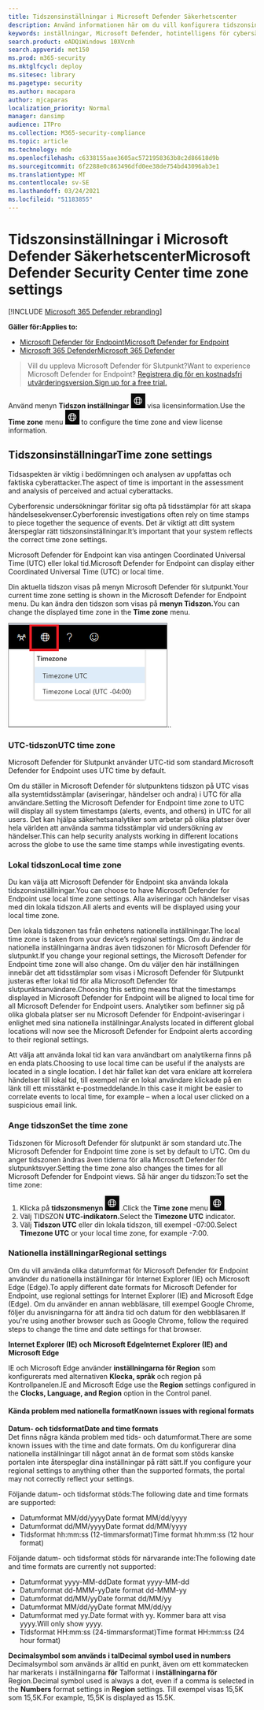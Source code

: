 ```yaml
---
title: Tidszonsinställningar i Microsoft Defender Säkerhetscenter
description: Använd informationen här om du vill konfigurera tidszonsinställningarna för säkerhetscentret i Microsoft Defender och visa licensinformation.
keywords: inställningar, Microsoft Defender, hotintelligens för cybersäkerhet, avancerat skydd mot hot, tidszon, utc, lokal tid, licens
search.product: eADQiWindows 10XVcnh
search.appverid: met150
ms.prod: m365-security
ms.mktglfcycl: deploy
ms.sitesec: library
ms.pagetype: security
ms.author: macapara
author: mjcaparas
localization_priority: Normal
manager: dansimp
audience: ITPro
ms.collection: M365-security-compliance
ms.topic: article
ms.technology: mde
ms.openlocfilehash: c6338155aae3605ac5721958363b8c2d86618d9b
ms.sourcegitcommit: 6f2288e0c863496dfd0ee38de754bd43096ab3e1
ms.translationtype: MT
ms.contentlocale: sv-SE
ms.lasthandoff: 03/24/2021
ms.locfileid: "51183855"
---
```

# <a name="microsoft-defender-security-center-time-zone-settings"></a><span data-ttu-id="bb0c2-104">Tidszonsinställningar i Microsoft Defender Säkerhetscenter</span><span class="sxs-lookup"><span data-stu-id="bb0c2-104">Microsoft Defender Security Center time zone settings</span></span>

[!INCLUDE [Microsoft 365 Defender rebranding](../../includes/microsoft-defender.md)]

<span data-ttu-id="bb0c2-105">**Gäller för:**</span><span class="sxs-lookup"><span data-stu-id="bb0c2-105">**Applies to:**</span></span>
- [<span data-ttu-id="bb0c2-106">Microsoft Defender för Endpoint</span><span class="sxs-lookup"><span data-stu-id="bb0c2-106">Microsoft Defender for Endpoint</span></span>](https://go.microsoft.com/fwlink/p/?linkid=2154037)
- [<span data-ttu-id="bb0c2-107">Microsoft 365 Defender</span><span class="sxs-lookup"><span data-stu-id="bb0c2-107">Microsoft 365 Defender</span></span>](https://go.microsoft.com/fwlink/?linkid=2118804)




><span data-ttu-id="bb0c2-108">Vill du uppleva Microsoft Defender för Slutpunkt?</span><span class="sxs-lookup"><span data-stu-id="bb0c2-108">Want to experience Microsoft Defender for Endpoint?</span></span> [<span data-ttu-id="bb0c2-109">Registrera dig för en kostnadsfri utvärderingsversion.</span><span class="sxs-lookup"><span data-stu-id="bb0c2-109">Sign up for a free trial.</span></span>](https://www.microsoft.com/microsoft-365/windows/microsoft-defender-atp?ocid=docs-wdatp-settings-abovefoldlink)

<span data-ttu-id="bb0c2-110">Använd menyn **Tidszon inställningar** ![ Tidszon inställningar1 för att konfigurera tidszon och ](images/atp-time-zone.png) visa licensinformation.</span><span class="sxs-lookup"><span data-stu-id="bb0c2-110">Use the **Time zone** menu ![Time zone settings icon1](images/atp-time-zone.png) to configure the time zone and view license information.</span></span>

## <a name="time-zone-settings"></a><span data-ttu-id="bb0c2-111">Tidszonsinställningar</span><span class="sxs-lookup"><span data-stu-id="bb0c2-111">Time zone settings</span></span>
<span data-ttu-id="bb0c2-112">Tidsaspekten är viktig i bedömningen och analysen av uppfattas och faktiska cyberattacker.</span><span class="sxs-lookup"><span data-stu-id="bb0c2-112">The aspect of time is important in the assessment and analysis of perceived and actual cyberattacks.</span></span>

<span data-ttu-id="bb0c2-113">Cyberforensic undersökningar förlitar sig ofta på tidsstämplar för att skapa händelsesekvenser.</span><span class="sxs-lookup"><span data-stu-id="bb0c2-113">Cyberforensic investigations often rely on time stamps to piece together the sequence of events.</span></span> <span data-ttu-id="bb0c2-114">Det är viktigt att ditt system återspeglar rätt tidszonsinställningar.</span><span class="sxs-lookup"><span data-stu-id="bb0c2-114">It’s important that your system reflects the correct time zone settings.</span></span>

<span data-ttu-id="bb0c2-115">Microsoft Defender för Endpoint kan visa antingen Coordinated Universal Time (UTC) eller lokal tid.</span><span class="sxs-lookup"><span data-stu-id="bb0c2-115">Microsoft Defender for Endpoint can display either Coordinated Universal Time (UTC) or local time.</span></span>

<span data-ttu-id="bb0c2-116">Din aktuella tidszon visas på menyn Microsoft Defender för slutpunkt.</span><span class="sxs-lookup"><span data-stu-id="bb0c2-116">Your current time zone setting is shown in the Microsoft Defender for Endpoint menu.</span></span> <span data-ttu-id="bb0c2-117">Du kan ändra den tidszon som visas på **menyn Tidszon.**</span><span class="sxs-lookup"><span data-stu-id="bb0c2-117">You can change the displayed time zone in the **Time zone** menu.</span></span>

![Ikon för tidszonsinställningar2](images/atp-time-zone-menu.png)<span data-ttu-id="bb0c2-119">.</span><span class="sxs-lookup"><span data-stu-id="bb0c2-119">.</span></span>

### <a name="utc-time-zone"></a><span data-ttu-id="bb0c2-120">UTC-tidszon</span><span class="sxs-lookup"><span data-stu-id="bb0c2-120">UTC time zone</span></span>
<span data-ttu-id="bb0c2-121">Microsoft Defender för Slutpunkt använder UTC-tid som standard.</span><span class="sxs-lookup"><span data-stu-id="bb0c2-121">Microsoft Defender for Endpoint uses UTC time by default.</span></span>

<span data-ttu-id="bb0c2-122">Om du ställer in Microsoft Defender för slutpunktens tidszon på UTC visas alla systemtidsstämplar (aviseringar, händelser och andra) i UTC för alla användare.</span><span class="sxs-lookup"><span data-stu-id="bb0c2-122">Setting the Microsoft Defender for Endpoint time zone to UTC will display all system timestamps (alerts, events, and others) in UTC for all users.</span></span> <span data-ttu-id="bb0c2-123">Det kan hjälpa säkerhetsanalytiker som arbetar på olika platser över hela världen att använda samma tidsstämplar vid undersökning av händelser.</span><span class="sxs-lookup"><span data-stu-id="bb0c2-123">This can help security analysts working in different locations across the globe to use the same time stamps while investigating events.</span></span>

### <a name="local-time-zone"></a><span data-ttu-id="bb0c2-124">Lokal tidszon</span><span class="sxs-lookup"><span data-stu-id="bb0c2-124">Local time zone</span></span>
<span data-ttu-id="bb0c2-125">Du kan välja att Microsoft Defender för Endpoint ska använda lokala tidszonsinställningar.</span><span class="sxs-lookup"><span data-stu-id="bb0c2-125">You can choose to have Microsoft Defender for Endpoint use local time zone settings.</span></span> <span data-ttu-id="bb0c2-126">Alla aviseringar och händelser visas med din lokala tidszon.</span><span class="sxs-lookup"><span data-stu-id="bb0c2-126">All alerts and events will be displayed using your local time zone.</span></span>

<span data-ttu-id="bb0c2-127">Den lokala tidszonen tas från enhetens nationella inställningar.</span><span class="sxs-lookup"><span data-stu-id="bb0c2-127">The local time zone is taken from your device’s regional settings.</span></span> <span data-ttu-id="bb0c2-128">Om du ändrar de nationella inställningarna ändras även tidszonen för Microsoft Defender för slutpunkt.</span><span class="sxs-lookup"><span data-stu-id="bb0c2-128">If you change your regional settings, the Microsoft Defender for Endpoint time zone will also change.</span></span> <span data-ttu-id="bb0c2-129">Om du väljer den här inställningen innebär det att tidsstämplar som visas i Microsoft Defender för Slutpunkt justeras efter lokal tid för alla Microsoft Defender för slutpunktsanvändare.</span><span class="sxs-lookup"><span data-stu-id="bb0c2-129">Choosing this setting means that the timestamps displayed in Microsoft Defender for Endpoint will be aligned to local time for all Microsoft Defender for Endpoint users.</span></span> <span data-ttu-id="bb0c2-130">Analytiker som befinner sig på olika globala platser ser nu Microsoft Defender för Endpoint-aviseringar i enlighet med sina nationella inställningar.</span><span class="sxs-lookup"><span data-stu-id="bb0c2-130">Analysts located in different global locations will now see the Microsoft Defender for Endpoint alerts according to their regional settings.</span></span>

<span data-ttu-id="bb0c2-131">Att välja att använda lokal tid kan vara användbart om analytikerna finns på en enda plats.</span><span class="sxs-lookup"><span data-stu-id="bb0c2-131">Choosing to use local time can be useful if the analysts are located in a single location.</span></span> <span data-ttu-id="bb0c2-132">I det här fallet kan det vara enklare att korrelera händelser till lokal tid, till exempel när en lokal användare klickade på en länk till ett misstänkt e-postmeddelande.</span><span class="sxs-lookup"><span data-stu-id="bb0c2-132">In this case it might be easier to correlate events to local time, for example – when a local user clicked on a suspicious email link.</span></span>

### <a name="set-the-time-zone"></a><span data-ttu-id="bb0c2-133">Ange tidszon</span><span class="sxs-lookup"><span data-stu-id="bb0c2-133">Set the time zone</span></span>
<span data-ttu-id="bb0c2-134">Tidszonen för Microsoft Defender för slutpunkt är som standard utc.</span><span class="sxs-lookup"><span data-stu-id="bb0c2-134">The Microsoft Defender for Endpoint time zone is set by default to UTC.</span></span>
<span data-ttu-id="bb0c2-135">Om du anger tidszonen ändras även tiderna för alla Microsoft Defender för slutpunktsvyer.</span><span class="sxs-lookup"><span data-stu-id="bb0c2-135">Setting the time zone also changes the times for all Microsoft Defender for Endpoint views.</span></span>
<span data-ttu-id="bb0c2-136">Så här anger du tidszon:</span><span class="sxs-lookup"><span data-stu-id="bb0c2-136">To set the time zone:</span></span>

1. <span data-ttu-id="bb0c2-137">Klicka på **tidszonsmenyn** ![ Tidszoninställningar ikon3 ](images/atp-time-zone.png) .</span><span class="sxs-lookup"><span data-stu-id="bb0c2-137">Click the **Time zone** menu ![Time zone settings icon3](images/atp-time-zone.png).</span></span>
2. <span data-ttu-id="bb0c2-138">Välj TIDSZON **UTC-indikatorn.**</span><span class="sxs-lookup"><span data-stu-id="bb0c2-138">Select the **Timezone UTC** indicator.</span></span>
3. <span data-ttu-id="bb0c2-139">Välj **Tidszon UTC** eller din lokala tidszon, till exempel -07:00.</span><span class="sxs-lookup"><span data-stu-id="bb0c2-139">Select **Timezone UTC** or your local time zone, for example -7:00.</span></span>

### <a name="regional-settings"></a><span data-ttu-id="bb0c2-140">Nationella inställningar</span><span class="sxs-lookup"><span data-stu-id="bb0c2-140">Regional settings</span></span>
<span data-ttu-id="bb0c2-141">Om du vill använda olika datumformat för Microsoft Defender för Endpoint använder du nationella inställningar för Internet Explorer (IE) och Microsoft Edge (Edge).</span><span class="sxs-lookup"><span data-stu-id="bb0c2-141">To apply different date formats for Microsoft Defender for Endpoint, use regional settings for Internet Explorer (IE) and Microsoft Edge (Edge).</span></span> <span data-ttu-id="bb0c2-142">Om du använder en annan webbläsare, till exempel Google Chrome, följer du anvisningarna för att ändra tid och datum för den webbläsaren.</span><span class="sxs-lookup"><span data-stu-id="bb0c2-142">If you're using another browser such as Google Chrome, follow the required steps to change the time and date settings for that browser.</span></span> 


<span data-ttu-id="bb0c2-143">**Internet Explorer (IE) och Microsoft Edge**</span><span class="sxs-lookup"><span data-stu-id="bb0c2-143">**Internet Explorer (IE) and Microsoft Edge**</span></span>

<span data-ttu-id="bb0c2-144">IE och Microsoft Edge använder **inställningarna för Region** som konfigurerats med alternativen **Klocka, språk** och region på Kontrollpanelen.</span><span class="sxs-lookup"><span data-stu-id="bb0c2-144">IE and Microsoft Edge use the **Region** settings configured in the **Clocks, Language, and Region** option in the Control panel.</span></span> 


#### <a name="known-issues-with-regional-formats"></a><span data-ttu-id="bb0c2-145">Kända problem med nationella format</span><span class="sxs-lookup"><span data-stu-id="bb0c2-145">Known issues with regional formats</span></span>

<span data-ttu-id="bb0c2-146">**Datum- och tidsformat**</span><span class="sxs-lookup"><span data-stu-id="bb0c2-146">**Date and time formats**</span></span><br>
<span data-ttu-id="bb0c2-147">Det finns några kända problem med tids- och datumformat.</span><span class="sxs-lookup"><span data-stu-id="bb0c2-147">There are some known issues with the time and date formats.</span></span> <span data-ttu-id="bb0c2-148">Om du konfigurerar dina nationella inställningar till något annat än de format som stöds kanske portalen inte återspeglar dina inställningar på rätt sätt.</span><span class="sxs-lookup"><span data-stu-id="bb0c2-148">If you configure your regional settings to anything other than the supported formats, the portal may not correctly reflect your settings.</span></span>

<span data-ttu-id="bb0c2-149">Följande datum- och tidsformat stöds:</span><span class="sxs-lookup"><span data-stu-id="bb0c2-149">The following date and time formats are supported:</span></span>
- <span data-ttu-id="bb0c2-150">Datumformat MM/dd/yyyy</span><span class="sxs-lookup"><span data-stu-id="bb0c2-150">Date format MM/dd/yyyy</span></span>
- <span data-ttu-id="bb0c2-151">Datumformat dd/MM/yyyy</span><span class="sxs-lookup"><span data-stu-id="bb0c2-151">Date format dd/MM/yyyy</span></span>
- <span data-ttu-id="bb0c2-152">Tidsformat hh:mm:ss (12-timmarsformat)</span><span class="sxs-lookup"><span data-stu-id="bb0c2-152">Time format hh:mm:ss (12 hour format)</span></span>

<span data-ttu-id="bb0c2-153">Följande datum- och tidsformat stöds för närvarande inte:</span><span class="sxs-lookup"><span data-stu-id="bb0c2-153">The following date and time formats are currently not supported:</span></span>
- <span data-ttu-id="bb0c2-154">Datumformat yyyy-MM-dd</span><span class="sxs-lookup"><span data-stu-id="bb0c2-154">Date format yyyy-MM-dd</span></span>
- <span data-ttu-id="bb0c2-155">Datumformat dd-MMM-yy</span><span class="sxs-lookup"><span data-stu-id="bb0c2-155">Date format dd-MMM-yy</span></span>
- <span data-ttu-id="bb0c2-156">Datumformat dd/MM/yy</span><span class="sxs-lookup"><span data-stu-id="bb0c2-156">Date format dd/MM/yy</span></span>
- <span data-ttu-id="bb0c2-157">Datumformat MM/dd/yy</span><span class="sxs-lookup"><span data-stu-id="bb0c2-157">Date format MM/dd/yy</span></span>
- <span data-ttu-id="bb0c2-158">Datumformat med yy.</span><span class="sxs-lookup"><span data-stu-id="bb0c2-158">Date format with yy.</span></span> <span data-ttu-id="bb0c2-159">Kommer bara att visa yyyy.</span><span class="sxs-lookup"><span data-stu-id="bb0c2-159">Will only show yyyy.</span></span>
- <span data-ttu-id="bb0c2-160">Tidsformat HH:mm:ss (24-timmarsformat)</span><span class="sxs-lookup"><span data-stu-id="bb0c2-160">Time format HH:mm:ss (24 hour format)</span></span>

<span data-ttu-id="bb0c2-161">**Decimalsymbol som används i tal**</span><span class="sxs-lookup"><span data-stu-id="bb0c2-161">**Decimal symbol used in numbers**</span></span><br>
<span data-ttu-id="bb0c2-162">Decimalsymbol som används är alltid en punkt, även om ett kommatecken har markerats i inställningarna **för** Talformat i **inställningarna för** Region.</span><span class="sxs-lookup"><span data-stu-id="bb0c2-162">Decimal symbol used is always a dot, even if a comma is selected in  the **Numbers** format settings in **Region** settings.</span></span> <span data-ttu-id="bb0c2-163">Till exempel visas 15,5K som 15,5K.</span><span class="sxs-lookup"><span data-stu-id="bb0c2-163">For example, 15,5K is displayed as 15.5K.</span></span>


